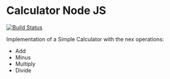 # Calculator Node JS

[![Build Status](https://travis-ci.org/camilocartagena/CalculatorNodeJS.svg?branch=master)](https://travis-ci.org/camilocartagena/CalculatorNodeJS)

Implementation of a Simple Calculator with the nex operations:
+ Add
+ Minus
+ Multiply
+ Divide